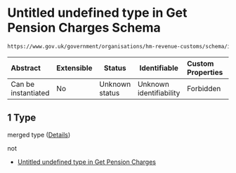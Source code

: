 # Untitled undefined type in Get Pension Charges Schema

```txt
https://www.gov.uk/government/organisations/hm-revenue-customs/schema/itsa/Get_Pension_Charges#/definitions/pensionSavingsTaxChargesType/oneOf/1
```




| Abstract            | Extensible | Status         | Identifiable            | Custom Properties | Additional Properties | Access Restrictions | Defined In                                                            |
| :------------------ | ---------- | -------------- | ----------------------- | :---------------- | --------------------- | ------------------- | --------------------------------------------------------------------- |
| Can be instantiated | No         | Unknown status | Unknown identifiability | Forbidden         | Allowed               | none                | [pensions.schema.json\*](pensions.schema.json "open original schema") |

## 1 Type

merged type ([Details](pensions-definitions-pensionsavingstaxchargestype-oneof-1.md))

not

-   [Untitled undefined type in Get Pension Charges](pensions-definitions-pensionsavingstaxchargestype-oneof-1-not.md "check type definition")
